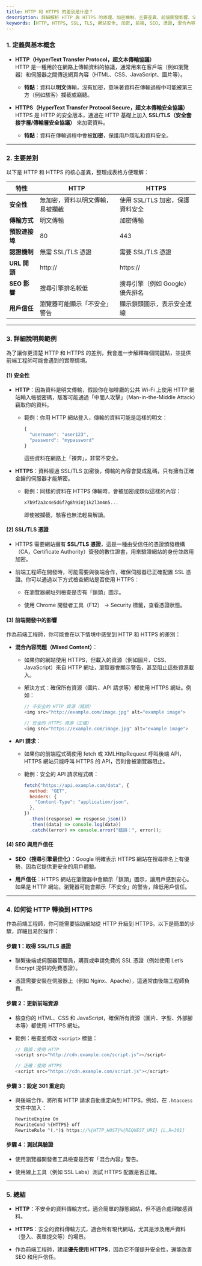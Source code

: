 ```yaml
---
title: HTTP 和 HTTPS 的差別是什麼？
description: 詳細解析 HTTP 與 HTTPS 的原理、加密機制、主要差異、前端開發影響、SEO 與安全升級步驟，協助理解現代網站安全。
keywords: [HTTP, HTTPS, SSL, TLS, 網站安全, 加密, 前端, SEO, 憑證, 混合內容, 301 重定向, Web 協議, 資料傳輸]
---
```

### 1\. **定義與基本概念**

- **HTTP（HyperText Transfer Protocol，超文本傳輸協議）**\
   HTTP 是一種用於在網路上傳輸資料的協議，通常用來在客戶端（例如瀏覽器）和伺服器之間傳送網頁內容（HTML、CSS、JavaScript、圖片等）。

  - **特點**：資料以**明文**傳輸，沒有加密，意味著資料在傳輸過程中可能被第三方（例如駭客）攔截或竊聽。

- **HTTPS（HyperText Transfer Protocol Secure，超文本傳輸安全協議）**\
   HTTPS 是 HTTP 的安全版本，通過在 HTTP 基礎上加入 **SSL/TLS（安全套接字層/傳輸層安全協議）** 來加密資料。

  - **特點**：資料在傳輸過程中會被**加密**，保護用戶隱私和資料安全。

---

### 2\. **主要差別**

以下是 HTTP 和 HTTPS 的核心差異，整理成表格方便理解：

| 特性           | HTTP                             | HTTPS                           |
| -------------- | -------------------------------- | ------------------------------- |
| **安全性**     | 無加密，資料以明文傳輸，易被攔截 | 使用 SSL/TLS 加密，保護資料安全 |
| **傳輸方式**   | 明文傳輸                         | 加密傳輸                        |
| **預設連接埠** | 80                               | 443                             |
| **認證機制**   | 無需 SSL/TLS 憑證                | 需要 SSL/TLS 憑證               |
| **URL 開頭**   | http://                          | https://                        |
| **SEO 影響**   | 搜尋引擎排名較低                 | 搜尋引擎（例如 Google）優先排名 |
| **用戶信任**   | 瀏覽器可能顯示「不安全」警告     | 顯示鎖頭圖示，表示安全連線      |

---

### 3\. **詳細說明與範例**

為了讓你更清楚 HTTP 和 HTTPS 的差別，我會進一步解釋每個關鍵點，並提供前端工程師可能會遇到的實際情境。

#### (1) **安全性**

- **HTTP**：因為資料是明文傳輸，假設你在咖啡廳的公共 Wi-Fi 上使用 HTTP 網站輸入帳號密碼，駭客可能通過「中間人攻擊」（Man-in-the-Middle Attack）竊取你的資料。

  - 範例：你用 HTTP 網站登入，傳輸的資料可能是這樣的明文：

    ```javascript
    {
      "username": "user123",
      "password": "mypassword"
    }
    ```

    這些資料在網路上「裸奔」，非常不安全。

- **HTTPS**：資料經過 SSL/TLS 加密後，傳輸的內容會變成亂碼，只有擁有正確金鑰的伺服器才能解密。

  - 範例：同樣的資料在 HTTPS 傳輸時，會被加密成類似這樣的內容：

    ```javascript
    x7b9f2a3c4e5d6f7g8h9i0j1k2l3m4n5...
    ```

    即使被攔截，駭客也無法輕易解讀。

#### (2) **SSL/TLS 憑證**

- HTTPS 需要網站擁有 **SSL/TLS 憑證**，這是一種由受信任的憑證頒發機構（CA，Certificate Authority）簽發的數位證書，用來驗證網站的身份並啟用加密。

- 前端工程師在開發時，可能需要與後端合作，確保伺服器已正確配置 SSL 憑證。你可以通過以下方式檢查網站是否使用 HTTPS：

  - 在瀏覽器網址列檢查是否有「鎖頭」圖示。

  - 使用 Chrome 開發者工具（F12） -> Security 標籤，查看憑證狀態。

#### (3) **前端開發中的影響**

作為前端工程師，你可能會在以下情境中感受到 HTTP 和 HTTPS 的差別：

- **混合內容問題（Mixed Content）**：

  - 如果你的網站使用 HTTPS，但載入的資源（例如圖片、CSS、JavaScript）來自 HTTP 網址，瀏覽器會顯示警告，甚至阻止這些資源載入。

  - 解決方式：確保所有資源（圖片、API 請求等）都使用 HTTPS 網址。例如：

    ```javascript
    // 不安全的 HTTP 資源（錯誤）
    <img src="http://example.com/image.jpg" alt="example image">

    // 安全的 HTTPS 資源（正確）
    <img src="https://example.com/image.jpg" alt="example image">
    ```

- **API 請求**：

  - 如果你的前端程式碼使用 fetch 或 XMLHttpRequest 呼叫後端 API，HTTPS 網站只能呼叫 HTTPS 的 API，否則會被瀏覽器阻止。

  - 範例：安全的 API 請求程式碼：

    ```javascript
    fetch("https://api.example.com/data", {
      method: "GET",
      headers: {
        "Content-Type": "application/json",
      },
    })
      .then((response) => response.json())
      .then((data) => console.log(data))
      .catch((error) => console.error("錯誤：", error));
    ```

#### (4) **SEO 與用戶信任**

- **SEO（搜尋引擎最佳化）**：Google 明確表示 HTTPS 網站在搜尋排名上有優勢，因為它提供更安全的用戶體驗。

- **用戶信任**：HTTPS 網站在瀏覽器中會顯示「鎖頭」圖示，讓用戶感到安心。如果是 HTTP 網站，瀏覽器可能會顯示「不安全」的警告，降低用戶信任。

---

### 4\. **如何從 HTTP 轉換到 HTTPS**

作為前端工程師，你可能需要協助網站從 HTTP 升級到 HTTPS。以下是簡單的步驟，詳細且易於操作：

#### 步驟 1：取得 SSL/TLS 憑證

- 聯繫後端或伺服器管理員，購買或申請免費的 SSL 憑證（例如使用 Let’s Encrypt 提供的免費憑證）。

- 憑證需要安裝在伺服器上（例如 Nginx、Apache），這通常由後端工程師負責。

#### 步驟 2：更新前端資源

- 檢查你的 HTML、CSS 和 JavaScript，確保所有資源（圖片、字型、外部腳本等）都使用 HTTPS 網址。

- 範例：檢查並修改 `<script>` 標籤：

  ```javascript
  // 錯誤：使用 HTTP
  <script src="http://cdn.example.com/script.js"></script>

  // 正確：使用 HTTPS
  <script src="https://cdn.example.com/script.js"></script>
  ```

#### 步驟 3：設定 301 重定向

- 與後端合作，將所有 HTTP 請求自動重定向到 HTTPS。例如，在 `.htaccess` 文件中加入：

  ```javascript
  RewriteEngine On
  RewriteCond %{HTTPS} off
  RewriteRule ^(.*)$ https://%{HTTP_HOST}%{REQUEST_URI} [L,R=301]
  ```

#### 步驟 4：測試與驗證

- 使用瀏覽器開發者工具檢查是否有「混合內容」警告。

- 使用線上工具（例如 SSL Labs）測試 HTTPS 配置是否正確。

---

### 5\. **總結**

- **HTTP**：不安全的資料傳輸方式，適合簡單的靜態網站，但不適合處理敏感資料。

- **HTTPS**：安全的資料傳輸方式，適合所有現代網站，尤其是涉及用戶資料（登入、表單提交等）的場景。

- 作為前端工程師，建議**優先使用 HTTPS**，因為它不僅提升安全性，還能改善 SEO 和用戶信任。

